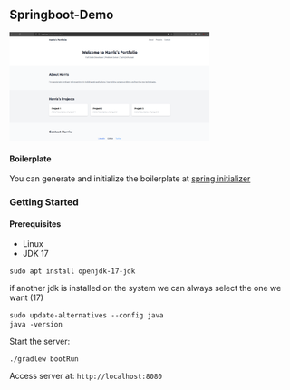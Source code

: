 ## Springboot-Demo

<img src="./assets/home.png" alt="home page" width="70%" />


#### Boilerplate
You can generate and initialize the boilerplate at [spring initializer](https://start.spring.io/)


### Getting Started 

#### Prerequisites
- Linux
- JDK 17
```
sudo apt install openjdk-17-jdk
```
if another jdk is installed on the system we can always select the one we want (17)
```
sudo update-alternatives --config java
java -version
```


Start the server:
```
./gradlew bootRun
```


Access server at: `http://localhost:8080`
